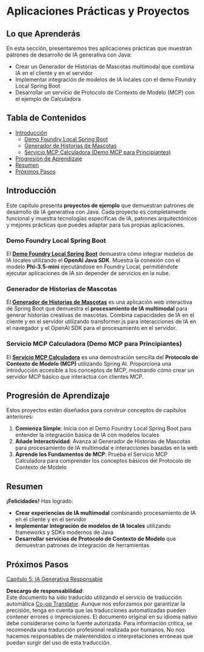 <!--
CO_OP_TRANSLATOR_METADATA:
{
  "original_hash": "d45b8e2291ab1357592c904c103cbc81",
  "translation_date": "2025-07-28T10:15:15+00:00",
  "source_file": "04-PracticalSamples/README.md",
  "language_code": "es"
}
-->
# Aplicaciones Prácticas y Proyectos

## Lo que Aprenderás
En esta sección, presentaremos tres aplicaciones prácticas que muestran patrones de desarrollo de IA generativa con Java:
- Crear un Generador de Historias de Mascotas multimodal que combina IA en el cliente y en el servidor
- Implementar integración de modelos de IA locales con el demo Foundry Local Spring Boot
- Desarrollar un servicio de Protocolo de Contexto de Modelo (MCP) con el ejemplo de Calculadora

## Tabla de Contenidos

- [Introducción](../../../04-PracticalSamples)
  - [Demo Foundry Local Spring Boot](../../../04-PracticalSamples)
  - [Generador de Historias de Mascotas](../../../04-PracticalSamples)
  - [Servicio MCP Calculadora (Demo MCP para Principiantes)](../../../04-PracticalSamples)
- [Progresión de Aprendizaje](../../../04-PracticalSamples)
- [Resumen](../../../04-PracticalSamples)
- [Próximos Pasos](../../../04-PracticalSamples)

## Introducción

Este capítulo presenta **proyectos de ejemplo** que demuestran patrones de desarrollo de IA generativa con Java. Cada proyecto es completamente funcional y muestra tecnologías específicas de IA, patrones arquitectónicos y mejores prácticas que puedes adaptar para tus propias aplicaciones.

### Demo Foundry Local Spring Boot

El **[Demo Foundry Local Spring Boot](foundrylocal/README.md)** demuestra cómo integrar modelos de IA locales utilizando el **OpenAI Java SDK**. Muestra la conexión con el modelo **Phi-3.5-mini** ejecutándose en Foundry Local, permitiéndote ejecutar aplicaciones de IA sin depender de servicios en la nube.

### Generador de Historias de Mascotas

El **[Generador de Historias de Mascotas](petstory/README.md)** es una aplicación web interactiva de Spring Boot que demuestra el **procesamiento de IA multimodal** para generar historias creativas de mascotas. Combina capacidades de IA en el cliente y en el servidor utilizando transformer.js para interacciones de IA en el navegador y el OpenAI SDK para el procesamiento en el servidor.

### Servicio MCP Calculadora (Demo MCP para Principiantes)

El **[Servicio MCP Calculadora](calculator/README.md)** es una demostración sencilla del **Protocolo de Contexto de Modelo (MCP)** utilizando Spring AI. Proporciona una introducción accesible a los conceptos de MCP, mostrando cómo crear un servidor MCP básico que interactúa con clientes MCP.

## Progresión de Aprendizaje

Estos proyectos están diseñados para construir conceptos de capítulos anteriores:

1. **Comienza Simple**: Inicia con el Demo Foundry Local Spring Boot para entender la integración básica de IA con modelos locales
2. **Añade Interactividad**: Avanza al Generador de Historias de Mascotas para procesamiento de IA multimodal e interacciones basadas en la web
3. **Aprende los Fundamentos de MCP**: Prueba el Servicio MCP Calculadora para comprender los conceptos básicos del Protocolo de Contexto de Modelo

## Resumen

**¡Felicidades!** Has logrado:

- **Crear experiencias de IA multimodal** combinando procesamiento de IA en el cliente y en el servidor
- **Implementar integración de modelos de IA locales** utilizando frameworks y SDKs modernos de Java
- **Desarrollar servicios de Protocolo de Contexto de Modelo** que demuestran patrones de integración de herramientas

## Próximos Pasos

[Capítulo 5: IA Generativa Responsable](../05-ResponsibleGenAI/README.md)

**Descargo de responsabilidad**:  
Este documento ha sido traducido utilizando el servicio de traducción automática [Co-op Translator](https://github.com/Azure/co-op-translator). Aunque nos esforzamos por garantizar la precisión, tenga en cuenta que las traducciones automatizadas pueden contener errores o imprecisiones. El documento original en su idioma nativo debe considerarse como la fuente autorizada. Para información crítica, se recomienda una traducción profesional realizada por humanos. No nos hacemos responsables de malentendidos o interpretaciones erróneas que puedan surgir del uso de esta traducción.
